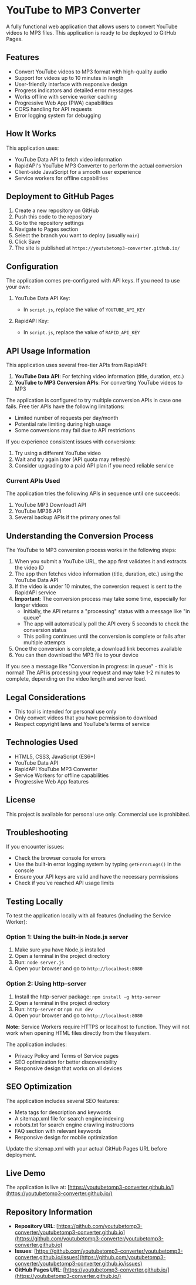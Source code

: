 # YouTube to MP3 Converter

A fully functional web application that allows users to convert YouTube videos to MP3 files. This application is ready to be deployed to GitHub Pages.

## Features

- Convert YouTube videos to MP3 format with high-quality audio
- Support for videos up to 10 minutes in length
- User-friendly interface with responsive design
- Progress indicators and detailed error messages
- Works offline with service worker caching
- Progressive Web App (PWA) capabilities
- CORS handling for API requests
- Error logging system for debugging

## How It Works

This application uses:
- YouTube Data API to fetch video information
- RapidAPI's YouTube MP3 Converter to perform the actual conversion
- Client-side JavaScript for a smooth user experience
- Service workers for offline capabilities

## Deployment to GitHub Pages

1. Create a new repository on GitHub
2. Push this code to the repository
3. Go to the repository settings
4. Navigate to Pages section
5. Select the branch you want to deploy (usually `main`)
6. Click Save
7. The site is published at `https://youtubetomp3-converter.github.io/`

## Configuration

The application comes pre-configured with API keys. If you need to use your own:

1. YouTube Data API Key:
   - In `script.js`, replace the value of `YOUTUBE_API_KEY`

2. RapidAPI Key:
   - In `script.js`, replace the value of `RAPID_API_KEY`

## API Usage Information

This application uses several free-tier APIs from RapidAPI:

1. **YouTube Data API**: For fetching video information (title, duration, etc.)
2. **YouTube to MP3 Conversion APIs**: For converting YouTube videos to MP3

The application is configured to try multiple conversion APIs in case one fails. Free tier APIs have the following limitations:

- Limited number of requests per day/month
- Potential rate limiting during high usage
- Some conversions may fail due to API restrictions

If you experience consistent issues with conversions:
1. Try using a different YouTube video
2. Wait and try again later (API quota may refresh)
3. Consider upgrading to a paid API plan if you need reliable service

### Current APIs Used

The application tries the following APIs in sequence until one succeeds:
1. YouTube MP3 Download1 API
2. YouTube MP36 API
3. Several backup APIs if the primary ones fail

## Understanding the Conversion Process

The YouTube to MP3 conversion process works in the following steps:

1. When you submit a YouTube URL, the app first validates it and extracts the video ID
2. The app then fetches video information (title, duration, etc.) using the YouTube Data API
3. If the video is under 10 minutes, the conversion request is sent to the RapidAPI service
4. **Important**: The conversion process may take some time, especially for longer videos
   - Initially, the API returns a "processing" status with a message like "in queue"
   - The app will automatically poll the API every 5 seconds to check the conversion status
   - This polling continues until the conversion is complete or fails after multiple attempts
5. Once the conversion is complete, a download link becomes available
6. You can then download the MP3 file to your device

If you see a message like "Conversion in progress: in queue" - this is normal! The API is processing your request and may take 1-2 minutes to complete, depending on the video length and server load.

## Legal Considerations

- This tool is intended for personal use only
- Only convert videos that you have permission to download
- Respect copyright laws and YouTube's terms of service

## Technologies Used

- HTML5, CSS3, JavaScript (ES6+)
- YouTube Data API
- RapidAPI YouTube MP3 Converter
- Service Workers for offline capabilities
- Progressive Web App features

## License

This project is available for personal use only. Commercial use is prohibited.

## Troubleshooting

If you encounter issues:
- Check the browser console for errors
- Use the built-in error logging system by typing `getErrorLogs()` in the console
- Ensure your API keys are valid and have the necessary permissions
- Check if you've reached API usage limits

## Testing Locally

To test the application locally with all features (including the Service Worker):

### Option 1: Using the built-in Node.js server
1. Make sure you have Node.js installed
2. Open a terminal in the project directory
3. Run: `node server.js`
4. Open your browser and go to `http://localhost:8080`

### Option 2: Using http-server
1. Install the http-server package: `npm install -g http-server`
2. Open a terminal in the project directory
3. Run: `http-server` or `npm run dev`
4. Open your browser and go to `http://localhost:8080`

**Note:** Service Workers require HTTPS or localhost to function. They will not work when opening HTML files directly from the filesystem.

The application includes:
- Privacy Policy and Terms of Service pages
- SEO optimization for better discoverability
- Responsive design that works on all devices

## SEO Optimization

The application includes several SEO features:
- Meta tags for description and keywords
- A sitemap.xml file for search engine indexing
- robots.txt for search engine crawling instructions
- FAQ section with relevant keywords
- Responsive design for mobile optimization

Update the sitemap.xml with your actual GitHub Pages URL before deployment.

## Live Demo

The application is live at: [https://youtubetomp3-converter.github.io/](https://youtubetomp3-converter.github.io/)

## Repository Information

- **Repository URL**: [https://github.com/youtubetomp3-converter/youtubetomp3-converter.github.io](https://github.com/youtubetomp3-converter/youtubetomp3-converter.github.io)
- **Issues**: [https://github.com/youtubetomp3-converter/youtubetomp3-converter.github.io/issues](https://github.com/youtubetomp3-converter/youtubetomp3-converter.github.io/issues)
- **GitHub Pages URL**: [https://youtubetomp3-converter.github.io/](https://youtubetomp3-converter.github.io/)
